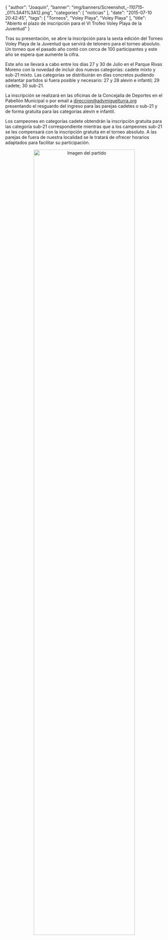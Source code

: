 {
  "author": "Joaquín", 
  "banner": "img/banners/Screenshot_-_110715_-_01%3A41%3A12.png", 
  "categories": [
    "noticias"
  ], 
  "date": "2015-07-10 20:42:45", 
  "tags": [
    "Torneos", 
    "Voley Playa", 
    "Voley Playa"
  ], 
  "title": "Abierto el plazo de inscripción para el VI Trofeo Voley Playa de la Juventud"
}

Tras su presentación, se abre la inscripción para la sexta edición del Torneo Voley Playa de la Juventud que servirá de telonero para el torneo absoluto. Un torneo que el pasado año contó con cerca de 100 participantes y este año se espera que aumente la cifra.

Este año se llevará a cabo entre los días 27 y 30 de Julio en el Parque Rivas Moreno con la novedad de incluir dos nuevas categorías: cadete mixto y sub-21 mixto. Las categorías se distribuirán en días concretos pudiendo adelantar partidos si fuera posible y necesario: 27 y 28 alevín e infantil; 29 cadete; 30 sub-21.

La inscripción se realizará en las oficinas de la Concejalía de Deportes en el Pabellón Municipal o por email a direccion@advmiguelturra.org presentando el resguardo del ingreso para las parejas cadetes o sub-21 y de forma gratuita para las categorías alevín e infantil.

Los campeones en categorías cadete obtendrán la inscripción gratuita para las categoría sub-21 correspondiente mientras que a los campeones sub-21 se les compensará con la inscripción gratuita en el torneo absoluto. A las parejas de fuera de nuestra localidad se le tratará de ofrecer horarios adaptados para facilitar su participación.

<center>
<a target="_new" href="http://www.advmiguelturra.org/img/banners/Screenshot%20-%20110715%20-%2001%3A41%3A12.png"> 
<img alt="Imagen del partido" width="80%" align="center" src="http://www.advmiguelturra.org/img/banners/Screenshot%20-%20110715%20-%2001%3A41%3A12.png"/> </a> </center>

